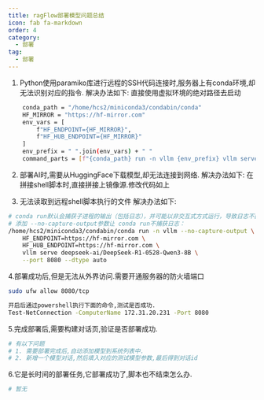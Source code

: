 ```yaml
---
title: ragFlow部署模型问题总结
icon: fab fa-markdown
order: 4
category:
  - 部署
tag:
  - 部署
---
```


1. Python使用paramiko库进行远程的SSH代码连接时,服务器上有conda环境,却无法识别对应的指令.
解决办法如下:
    直接使用虚拟环境的绝对路径去启动
```sh
    conda_path = "/home/hcs2/miniconda3/condabin/conda"
    HF_MIRROR = "https://hf-mirror.com"
    env_vars = [
        f"HF_ENDPOINT={HF_MIRROR}",
        f"HF_HUB_ENDPOINT={HF_MIRROR}"
    ]
    env_prefix = " ".join(env_vars) + " "
    command_parts = [f"{conda_path} run -n vllm {env_prefix} vllm serve {model}"]
```

2. 部署AI时,需要从HuggingFace下载模型,却无法连接到网络.
解决办法如下:
    在拼接shell脚本时,直接拼接上镜像源.修改代码如上

3. 无法读取到远程shell脚本执行的文件
解决办法如下:
```sh
# conda run默认会捕获子进程的输出（包括日志），并可能以非交互式方式运行，导致日志不直接显示在终端。而 conda activate后直接运行命令是在当前 Shell 会话中执行，日志会直接输出。
# 添加 --no-capture-output参数让 conda run不捕获日志：
/home/hcs2/miniconda3/condabin/conda run -n vllm --no-capture-output \
    HF_ENDPOINT=https://hf-mirror.com \
    HF_HUB_ENDPOINT=https://hf-mirror.com \
    vllm serve deepseek-ai/DeepSeek-R1-0528-Qwen3-8B \
    --port 8080 --dtype auto
```

4.部署成功后,但是无法从外界访问.需要开通服务器的防火墙端口
```sh
sudo ufw allow 8080/tcp

开启后通过powershell执行下面的命令,测试是否成功.
Test-NetConnection -ComputerName 172.31.20.231 -Port 8080
```

5.完成部署后,需要构建对话页,验证是否部署成功.
```py
# 有以下问题
# 1. 需要部署完成后,自动添加模型到系统列表中.
# 2. 新增一个模型对话,然后填入对应的测试模型参数,最后得到对话id
```

6.它是长时间的部署任务,它部署成功了,脚本也不结束怎么办.
```sh
# 暂无
```


